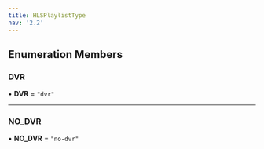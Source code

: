```yaml
---
title: HLSPlaylistType
nav: '2.2'
---
```


## Enumeration Members

### DVR

• **DVR** = `"dvr"`

---

### NO_DVR

• **NO_DVR** = `"no-dvr"`
